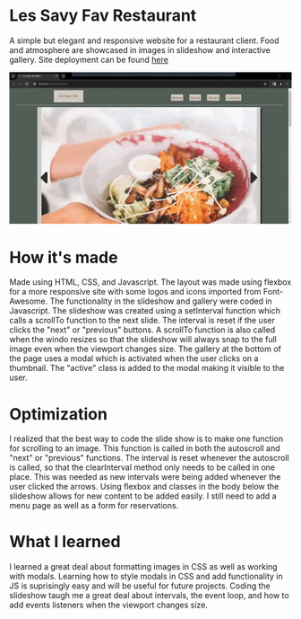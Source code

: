 # Les Savy Fav Restaurant
A simple but elegant and responsive website for a restaurant client. Food and atmosphere are showcased in images in slideshow and interactive gallery.
Site deployment can be found [here](https://lsfbistro.netlify.app/)

![Gif of scrolling on website](https://raw.githubusercontent.com/KevDonovan/kevdonovan.github.io/main/images/restaurantGif.gif)

# How it's made
Made using HTML, CSS, and Javascript. The layout was made using flexbox for a more responsive site with some logos and icons imported from Font-Awesome. The functionality 
in the slideshow and gallery were coded in Javascript. The slideshow was created using a setInterval function which calls a scrollTo function to the next slide. The
interval is reset if the user clicks the "next" or "previous" buttons. A scrollTo function is also called when the windo resizes so that the slideshow will always snap
to the full image even when the viewport changes size.
The gallery at the bottom of the page uses a modal which is activated when the user clicks on a thumbnail. The "active" class is added to the modal making it visible
to the user.

# Optimization
I realized that the best way to code the slide show is to make one function for scrolling to an image. This function is called in both the autoscroll and "next" or "previous"
functions. The interval is reset whenever the autoscroll is called, so that the clearInterval method only needs to be called in one place. This was needed as new 
intervals were being added whenever the user clicked the arrows. Using flexbox and classes in the body below the slideshow allows for new content to be added easily.
I still need to add a menu page as well as a form for reservations.

# What I learned
I learned a great deal about formatting images in CSS as well as working with modals. Learning how to style modals in CSS and add functionality in JS is suprisingly easy and
will be useful for future projects. Coding the slideshow taugh me a great deal about intervals, the event loop, and how to add events listeners when the viewport changes
size.
